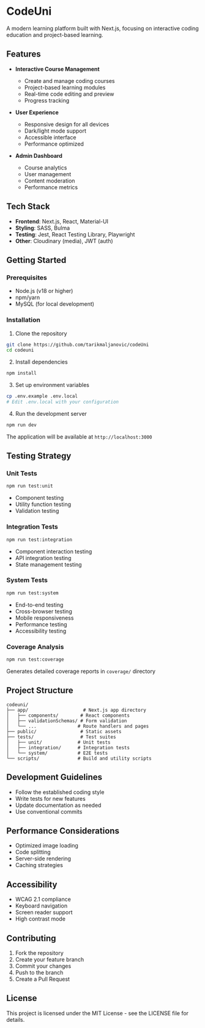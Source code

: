 # CodeUni

A modern learning platform built with Next.js, focusing on interactive coding education and project-based learning.

## Features

- **Interactive Course Management**
  - Create and manage coding courses
  - Project-based learning modules
  - Real-time code editing and preview
  - Progress tracking

- **User Experience**
  - Responsive design for all devices
  - Dark/light mode support
  - Accessible interface
  - Performance optimized

- **Admin Dashboard**
  - Course analytics
  - User management
  - Content moderation
  - Performance metrics

## Tech Stack

- **Frontend**: Next.js, React, Material-UI
- **Styling**: SASS, Bulma
- **Testing**: Jest, React Testing Library, Playwright
- **Other**: Cloudinary (media), JWT (auth)

## Getting Started

### Prerequisites

- Node.js (v18 or higher)
- npm/yarn
- MySQL (for local development)

### Installation

1. Clone the repository
```bash
git clone https://github.com/tarikmaljanovic/codeUni
cd codeuni
```

2. Install dependencies
```bash
npm install
```

3. Set up environment variables
```bash
cp .env.example .env.local
# Edit .env.local with your configuration
```

4. Run the development server
```bash
npm run dev
```

The application will be available at `http://localhost:3000`

## Testing Strategy

### Unit Tests
```bash
npm run test:unit
```
- Component testing
- Utility function testing
- Validation testing

### Integration Tests
```bash
npm run test:integration
```
- Component interaction testing
- API integration testing
- State management testing

### System Tests
```bash
npm run test:system
```
- End-to-end testing
- Cross-browser testing
- Mobile responsiveness
- Performance testing
- Accessibility testing

### Coverage Analysis
```bash
npm run test:coverage
```
Generates detailed coverage reports in `coverage/` directory

## Project Structure

```
codeuni/
├── app/                    # Next.js app directory
│   ├── components/        # React components
│   ├── validationSchemas/ # Form validation
│   └── ...               # Route handlers and pages
├── public/                # Static assets
├── tests/                 # Test suites
│   ├── unit/             # Unit tests
│   ├── integration/      # Integration tests
│   └── system/           # E2E tests
└── scripts/              # Build and utility scripts
```

## Development Guidelines

- Follow the established coding style
- Write tests for new features
- Update documentation as needed
- Use conventional commits

## Performance Considerations

- Optimized image loading
- Code splitting
- Server-side rendering
- Caching strategies

## Accessibility

- WCAG 2.1 compliance
- Keyboard navigation
- Screen reader support
- High contrast mode

## Contributing

1. Fork the repository
2. Create your feature branch
3. Commit your changes
4. Push to the branch
5. Create a Pull Request

## License

This project is licensed under the MIT License - see the LICENSE file for details.
